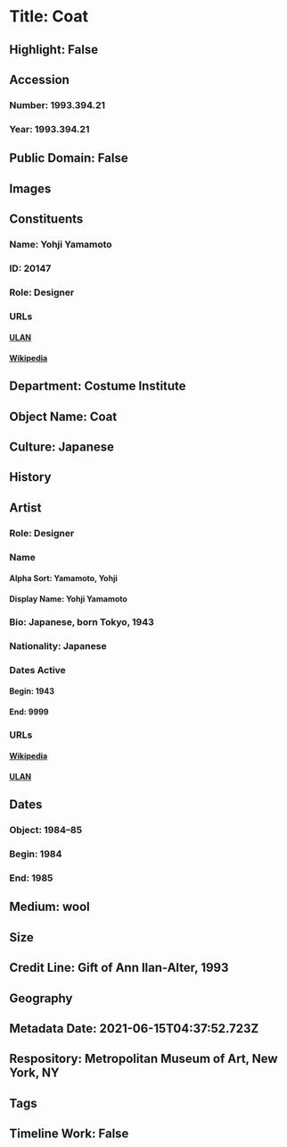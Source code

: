 # Title: Coat
## Highlight: False
## Accession
### Number: 1993.394.21
### Year: 1993.394.21
## Public Domain: False
## Images
## Constituents
### Name: Yohji Yamamoto
### ID: 20147
### Role: Designer
### URLs
#### [ULAN](http://vocab.getty.edu/page/ulan/500330305)
#### [Wikipedia](https://www.wikidata.org/wiki/Q707890)
## Department: Costume Institute
## Object Name: Coat
## Culture: Japanese
## History
## Artist
### Role: Designer
### Name
#### Alpha Sort: Yamamoto, Yohji
#### Display Name: Yohji Yamamoto
### Bio: Japanese, born Tokyo, 1943
### Nationality: Japanese
### Dates Active
#### Begin: 1943
#### End: 9999
### URLs
#### [Wikipedia](https://www.wikidata.org/wiki/Q707890)
#### [ULAN](http://vocab.getty.edu/page/ulan/500330305)
## Dates
### Object: 1984–85
### Begin: 1984
### End: 1985
## Medium: wool
## Size
## Credit Line: Gift of Ann Ilan-Alter, 1993
## Geography
## Metadata Date: 2021-06-15T04:37:52.723Z
## Respository: Metropolitan Museum of Art, New York, NY
## Tags
## Timeline Work: False